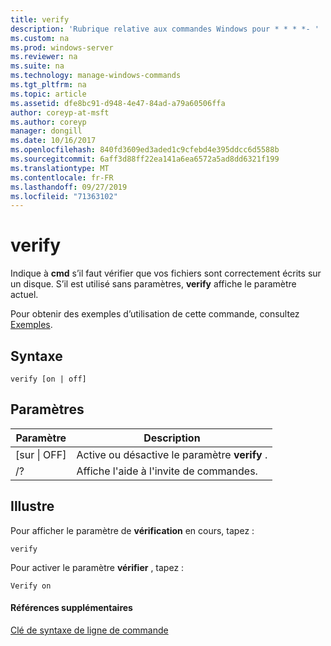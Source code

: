 ```yaml
---
title: verify
description: 'Rubrique relative aux commandes Windows pour * * * *- '
ms.custom: na
ms.prod: windows-server
ms.reviewer: na
ms.suite: na
ms.technology: manage-windows-commands
ms.tgt_pltfrm: na
ms.topic: article
ms.assetid: dfe8bc91-d948-4e47-84ad-a79a60506ffa
author: coreyp-at-msft
ms.author: coreyp
manager: dongill
ms.date: 10/16/2017
ms.openlocfilehash: 840fd3609ed3aded1c9cfebd4e395ddcc6d5588b
ms.sourcegitcommit: 6aff3d88ff22ea141a6ea6572a5ad8dd6321f199
ms.translationtype: MT
ms.contentlocale: fr-FR
ms.lasthandoff: 09/27/2019
ms.locfileid: "71363102"
---
```

# <a name="verify"></a>verify



Indique à **cmd** s’il faut vérifier que vos fichiers sont correctement écrits sur un disque. S’il est utilisé sans paramètres, **verify** affiche le paramètre actuel.

Pour obtenir des exemples d’utilisation de cette commande, consultez [Exemples](#BKMK_examples).

## <a name="syntax"></a>Syntaxe

```
verify [on | off]
```

## <a name="parameters"></a>Paramètres

|Paramètre|Description|
|---------|-----------|
|[sur \| OFF]|Active ou désactive le paramètre **verify** .|
|/?|Affiche l'aide à l'invite de commandes.|

## <a name="BKMK_examples"></a>Illustre

Pour afficher le paramètre de **vérification** en cours, tapez :
```
verify
```
Pour activer le paramètre **vérifier** , tapez :
```
Verify on
```

#### <a name="additional-references"></a>Références supplémentaires

[Clé de syntaxe de ligne de commande](command-line-syntax-key.md)